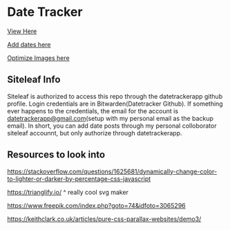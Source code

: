 # Date Tracker
[View Here](https://datetrackerapp.github.io/)

[Add dates here](https://manage.siteleaf.com/sites/5c1b15d1faaa6649b14c32cf/pages)

[Optimize Images here](https://imagecompressor.com/)

## Siteleaf Info
Siteleaf is authorized to access this repo through the datetrackerapp github profile. Login credentials are in Bitwarden(Datetracker Github). If something ever happens to the credentials, the email for the account is datetrackerapp@gmail.com(setup with my personal email as the backup email). In short, you can add date posts through my personal colloborator siteleaf accounnt, but only authorize through datetrackerapp. 

## Resources to look into
https://stackoverflow.com/questions/1625681/dynamically-change-color-to-lighter-or-darker-by-percentage-css-javascript


https://trianglify.io/
^ really cool svg maker


https://www.freepik.com/index.php?goto=74&idfoto=3065296


https://keithclark.co.uk/articles/pure-css-parallax-websites/demo3/
